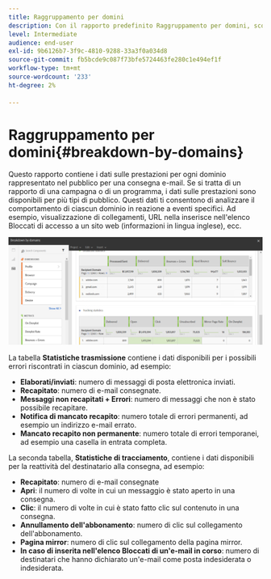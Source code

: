 ```yaml
---
title: Raggruppamento per domini
description: Con il rapporto predefinito Raggruppamento per domini, scopri i dati sulle prestazioni delle consegne in base a ciascun dominio del cliente.
level: Intermediate
audience: end-user
exl-id: 9b6126b7-3f9c-4810-9288-33a3f0a034d8
source-git-commit: fb5bcde9c087f73bfe5724463fe280c1e494ef1f
workflow-type: tm+mt
source-wordcount: '233'
ht-degree: 2%

---
```


# Raggruppamento per domini{#breakdown-by-domains}

Questo rapporto contiene i dati sulle prestazioni per ogni dominio rappresentato nel pubblico per una consegna e-mail. Se si tratta di un rapporto di una campagna o di un programma, i dati sulle prestazioni sono disponibili per più tipi di pubblico. Questi dati ti consentono di analizzare il comportamento di ciascun dominio in reazione a eventi specifici. Ad esempio, visualizzazione di collegamenti, URL nella inserisce nell&#39;elenco Bloccati di accesso a un sito web (informazioni in lingua inglese), ecc.

![](assets/delivery_reports_6.png)

La tabella **Statistiche trasmissione** contiene i dati disponibili per i possibili errori riscontrati in ciascun dominio, ad esempio:

* **Elaborati/inviati**: numero di messaggi di posta elettronica inviati.
* **Recapitato**: numero di e-mail consegnate.
* **Messaggi non recapitati + Errori**: numero di messaggi che non è stato possibile recapitare.
* **Notifica di mancato recapito**: numero totale di errori permanenti, ad esempio un indirizzo e-mail errato.
* **Mancato recapito non permanente**: numero totale di errori temporanei, ad esempio una casella in entrata completa.

La seconda tabella, **Statistiche di tracciamento**, contiene i dati disponibili per la reattività del destinatario alla consegna, ad esempio:

* **Recapitato**: numero di e-mail consegnate
* **Apri**: il numero di volte in cui un messaggio è stato aperto in una consegna.
* **Clic**: il numero di volte in cui è stato fatto clic sul contenuto in una consegna.
* **Annullamento dell&#39;abbonamento**: numero di clic sul collegamento dell&#39;abbonamento.
* **Pagina mirror**: numero di clic sul collegamento della pagina mirror.
* **In caso di inserita nell&#39;elenco Bloccati di un&#39;e-mail in corso**: numero di destinatari che hanno dichiarato un&#39;e-mail come posta indesiderata o indesiderata.
